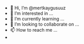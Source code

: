- 👋 Hi, I’m @mertkaygusuuz
- 👀 I’m interested in ...
- 🌱 I’m currently learning ...
- 💞️ I’m looking to collaborate on ...
- 📫 How to reach me ...
- 
<!---
mertkaygusuuz/mertkaygusuuz is a ✨ special ✨ repository because its `README.md` (this file) appears on your GitHub profile.
You can click the Preview link to take a look at your changes.

--->

